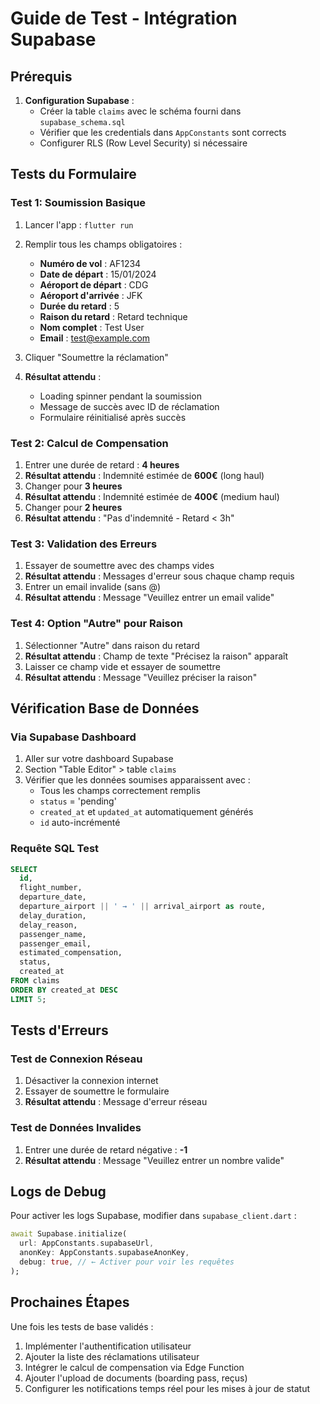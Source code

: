# Guide de Test - Intégration Supabase

## Prérequis

1. **Configuration Supabase** :
   - Créer la table `claims` avec le schéma fourni dans `supabase_schema.sql`
   - Vérifier que les credentials dans `AppConstants` sont corrects
   - Configurer RLS (Row Level Security) si nécessaire

## Tests du Formulaire

### Test 1: Soumission Basique
1. Lancer l'app : `flutter run`
2. Remplir tous les champs obligatoires :
   - **Numéro de vol** : AF1234
   - **Date de départ** : 15/01/2024
   - **Aéroport de départ** : CDG
   - **Aéroport d'arrivée** : JFK
   - **Durée du retard** : 5
   - **Raison du retard** : Retard technique
   - **Nom complet** : Test User
   - **Email** : test@example.com

3. Cliquer "Soumettre la réclamation"
4. **Résultat attendu** : 
   - Loading spinner pendant la soumission
   - Message de succès avec ID de réclamation
   - Formulaire réinitialisé après succès

### Test 2: Calcul de Compensation
1. Entrer une durée de retard : **4 heures**
2. **Résultat attendu** : Indemnité estimée de **600€** (long haul)
3. Changer pour **3 heures**
4. **Résultat attendu** : Indemnité estimée de **400€** (medium haul)
5. Changer pour **2 heures**
6. **Résultat attendu** : "Pas d'indemnité - Retard < 3h"

### Test 3: Validation des Erreurs
1. Essayer de soumettre avec des champs vides
2. **Résultat attendu** : Messages d'erreur sous chaque champ requis
3. Entrer un email invalide (sans @)
4. **Résultat attendu** : Message "Veuillez entrer un email valide"

### Test 4: Option "Autre" pour Raison
1. Sélectionner "Autre" dans raison du retard
2. **Résultat attendu** : Champ de texte "Précisez la raison" apparaît
3. Laisser ce champ vide et essayer de soumettre
4. **Résultat attendu** : Message "Veuillez préciser la raison"

## Vérification Base de Données

### Via Supabase Dashboard
1. Aller sur votre dashboard Supabase
2. Section "Table Editor" > table `claims`
3. Vérifier que les données soumises apparaissent avec :
   - Tous les champs correctement remplis
   - `status` = 'pending'
   - `created_at` et `updated_at` automatiquement générés
   - `id` auto-incrémenté

### Requête SQL Test
```sql
SELECT 
  id,
  flight_number,
  departure_date,
  departure_airport || ' → ' || arrival_airport as route,
  delay_duration,
  delay_reason,
  passenger_name,
  passenger_email,
  estimated_compensation,
  status,
  created_at
FROM claims 
ORDER BY created_at DESC 
LIMIT 5;
```

## Tests d'Erreurs

### Test de Connexion Réseau
1. Désactiver la connexion internet
2. Essayer de soumettre le formulaire
3. **Résultat attendu** : Message d'erreur réseau

### Test de Données Invalides
1. Entrer une durée de retard négative : **-1**
2. **Résultat attendu** : Message "Veuillez entrer un nombre valide"

## Logs de Debug

Pour activer les logs Supabase, modifier dans `supabase_client.dart` :
```dart
await Supabase.initialize(
  url: AppConstants.supabaseUrl,
  anonKey: AppConstants.supabaseAnonKey,
  debug: true, // ← Activer pour voir les requêtes
);
```

## Prochaines Étapes

Une fois les tests de base validés :
1. Implémenter l'authentification utilisateur
2. Ajouter la liste des réclamations utilisateur
3. Intégrer le calcul de compensation via Edge Function
4. Ajouter l'upload de documents (boarding pass, reçus)
5. Configurer les notifications temps réel pour les mises à jour de statut